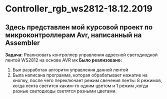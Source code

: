 # Controller_rgb_ws2812-18.12.2019
## Здесь представлен мой курсовой проект по микроконтроллерам Avr, написанный на Assembler
**Задача:**
  Реализовать контроллер управления адресной светодиодной лентой WS2812 на основе AVR мк
**Было реализовано:**
1. Был разработан алгоритм управления данной лентой
2. Была написана программа, которая обрабатывает нажатие на кнопку, после чего переключает режим свечения ленты:
8 режимов, когда лента светится каким-то одним цветом и 1 режим ,когда разные светодиоды светятся разными цветами.
